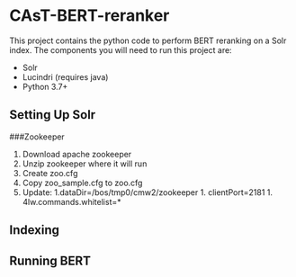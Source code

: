 # CAsT-BERT-reranker

This project contains the python code to perform BERT reranking on a Solr index.  The components you will need to run this project are:
+ Solr
+ Lucindri (requires java)
+ Python 3.7+ 

## Setting Up Solr
###Zookeeper
1. Download apache zookeeper
1. Unzip zookeeper where it will run
1. Create zoo.cfg 
  1. Copy zoo_sample.cfg to zoo.cfg
  1. Update:
    1.dataDir=/bos/tmp0/cmw2/zookeeper
    1. clientPort=2181
    1. 4lw.commands.whitelist=*


## Indexing

## Running BERT
